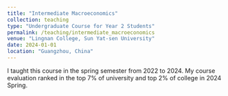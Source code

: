 ```yaml
---
title: "Intermediate Macroeconomics"
collection: teaching
type: "Undergraduate Course for Year 2 Students"
permalink: /teaching/intermediate_macroeconomics
venue: "Lingnan College, Sun Yat-sen University"
date: 2024-01-01 
location: "Guangzhou, China"
---
```


I taught this course in the spring semester from 2022 to 2024. My course evaluation ranked in the top 7% of university and top 2% of college in 2024 Spring.
